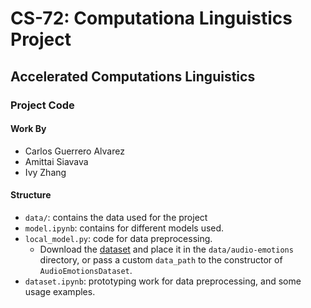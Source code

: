# CS-72: Computationa Linguistics Project

## Accelerated Computations Linguistics

### Project Code

#### Work By

- Carlos Guerrero Alvarez
- Amittai Siavava
- Ivy Zhang

#### Structure

- `data/`: contains the data used for the project
- `model.ipynb`: contains for different models used.
- `local_model.py`: code for data preprocessing.
  - Download the [dataset][dataset] and place it in the `data/audio-emotions` directory,
    or pass a custom `data_path` to the constructor of `AudioEmotionsDataset`.
- `dataset.ipynb`: prototyping work for data preprocessing,
  and some usage examples.

[dataset]: https://www.kaggle.com/datasets/uldisvalainis/audio-emotions
